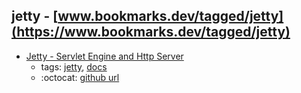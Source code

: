jetty - [www.bookmarks.dev/tagged/jetty](https://www.bookmarks.dev/tagged/jetty)
---
* [Jetty - Servlet Engine and Http Server](http://www.eclipse.org/jetty/documentation/)
    * tags: [jetty](../tagged/jetty.md), [docs](../tagged/docs.md)
    * :octocat: [github url](https://github.com/eclipse/jetty.project)
